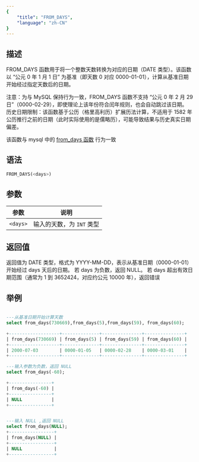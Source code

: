 ```yaml
---
{
    "title": "FROM_DAYS",
    "language": "zh-CN"
}
---
```


## 描述

FROM_DAYS 函数用于将一个整数天数转换为对应的日期（DATE 类型）。该函数以 “公元 0 年 1 月 1 日” 为基准（即天数 0 对应 0000-01-01），计算从基准日期开始经过指定天数后的日期。

注意：为与 MySQL 保持行为一致，FROM_DAYS 函数不支持 “公元 0 年 2 月 29 日”（0000-02-29），即使理论上该年份符合闰年规则，也会自动跳过该日期。
历史日期限制：该函数基于公历（格里高利历）扩展历法计算，不适用于 1582 年公历推行之前的日期（此时实际使用的是儒略历），可能导致结果与历史真实日期偏差。

该函数与 mysql 中的 [from_days 函数](https://dev.mysql.com/doc/refman/8.4/en/date-and-time-functions.html#function_from-days) 行为一致

## 语法

```sql
FROM_DAYS(<days>)
```

## 参数

| 参数 | 说明 |
| -- | -- |
| `<days>` | 	输入的天数，为 `INT` 类型 |

## 返回值

返回值为 DATE 类型，格式为 YYYY-MM-DD，表示从基准日期（0000-01-01）开始经过 days 天后的日期。
若 days 为负数，返回 NULL。
若 days 超出有效日期范围（通常为 1 到 3652424，对应约公元 10000 年），返回错误

## 举例

```sql

---从基准日期开始计算天数
select from_days(730669),from_days(5),from_days(59), from_days(60);

+-------------------+--------------+---------------+---------------+
| from_days(730669) | from_days(5) | from_days(59) | from_days(60) |
+-------------------+--------------+---------------+---------------+
| 2000-07-03        | 0000-01-05   | 0000-02-28    | 0000-03-01    |
+-------------------+--------------+---------------+---------------+

---输入参数为负数，返回 NULL
select from_days(-60);

+----------------+
| from_days(-60) |
+----------------+
| NULL           |
+----------------+


---输入 NULL ,返回 NULL
select from_days(NULL);
+-----------------+
| from_days(NULL) |
+-----------------+
| NULL            |
+-----------------+
```